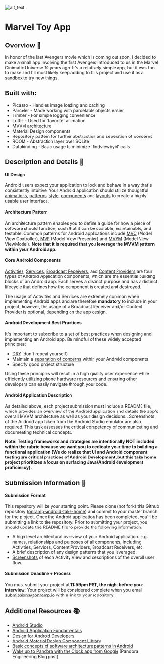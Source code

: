 ![alt_text](https://s2-cdn.greenhouse.io/external_greenhouse_job_boards/logos/400/173/100/resized/Onramp_final_logo_for_twitter___instagram.jpg?1548972880 "image_tooltip")

# Marvel Toy App 

## Overview 🤖

In honor of the last Avengers movie which is coming out soon, I decided to make a small app involving the first Avengers introduced to us in the Marvel Cinimatic Universe 10 years ago. It's a relatively simple app, but it was fun to make and I'll most likely keep adding to this project and use it as a sandbox to try new things.

## Built with:

- Picasso - Handles image loading and caching
- Parceler - Made working with parcelable objects easier
- Timber - For simple logging convenience
- Lottie - Used for 'favorite' animation
- MVVM architecture 
- Material Design components
- Repository pattern for further abstraction and seperation of concerns 
- ROOM - Abstraction layer over SQLite
- Databinding - Basic usage to minimize 'findviewbyid' calls

## Description and Details 🔎


#### UI Design

Android users expect your application to look and behave in a way that's consistently intuitive. Your Android application should utilize thoughtful [animations](https://material.io/design/motion/), [patterns](https://material.io/design/), [style](https://material.io/design/color/), [components](https://material.io/design/components/) and [layouts](https://material.io/design/layout/understanding-layout.html) to create a highly usable user interface.

#### Architecture Pattern

An architecture pattern enables you to define a guide for how a piece of software should function, such that it can be scalable, maintainable, and testable. Common patterns for Android applications include [MVC](https://medium.com/upday-devs/android-architecture-patterns-part-1-model-view-controller-3baecef5f2b6) (Model View Controller), [MVP](https://android.jlelse.eu/architectural-guidelines-to-follow-for-mvp-pattern-in-android-2374848a0157) (Model View Presenter) and [MVVM](https://medium.com/@husayn.hakeem/android-by-example-mvvm-data-binding-introduction-part-1-6a7a5f388bf7) (Model View ViewModel). **Note that it is required that you leverage the MVVM pattern within your Android app.**


#### Core Android Components

[Activities](https://developer.android.com/guide/components/activities), [Services](https://developer.android.com/guide/components/services), [Broadcast Receivers](https://developer.android.com/reference/android/content/BroadcastReceiver.html), and [Content Providers](https://developer.android.com/guide/topics/providers/content-providers.html) are four types of Android Application components, which are the essential building blocks of an Android app. Each serves a distinct purpose and has a distinct lifecycle that defines how the component is created and destroyed. 

The usage of Activities and Services are extremely common when implementing Android apps and are therefore **mandatory** to include in your project, however, the usage of a Broadcast Receiver and/or Content Provider is optional, depending on the app design.

#### Android Development Best Practices

It's important to subscribe to a set of best practices when designing and implementing an Android app. Be mindful of these widely accepted principles:

*   [DRY](https://code.tutsplus.com/tutorials/3-key-software-principles-you-must-understand--net-25161) (don't repeat yourself)
*   Maintain a [separation of concerns](https://developer.android.com/jetpack/docs/guide#separation-of-concerns) within your Android components
*   Specify good [project structure](https://developer.android.com/studio/intro)

Using these principles will result in a high quality user experience while efficiently utilizing phone hardware resources and ensuring other developers can easily navigate through your code.

#### Android Application Description

As detailed above, each project submission must include a README file, which provides an overview of the Android application and details the app's overall MVVM architecture as well as your design decisions.. Screenshots of the Android app taken from the Android Studio emulator are also required. This task assesses the critical competency of communicating and documenting technical concepts.

**Note: Testing frameworks and strategies are intentionally NOT included within the rubric because we want you to dedicate your time to building a functional application (We do realize that UI and Android component testing are critical practices of Android Development, but this take home project prioritizes a focus on surfacing Java/Android development proficiency).**

## Submission Information 🚀

#### Submission Format

This repository will be your starting point. Please clone (not fork) this Github repository ([onramp-android-take-home](https://github.com/onramp-io/onramp-android-take-home)) and commit to your master branch for the project. Once the Android application has been completed, you'll be submitting a link to the repository. Prior to submitting your project, you should update the README file to provide the following information:

*   A high level architectural overview of your Android application. e.g. names, relationships and purposes of all components, including Activities, Services, Content Providers, Broadcast Receivers, etc. 
*   A brief description of any design patterns that you leveraged.
*   [Screenshots](https://developer.android.com/studio/debug/am-screenshot) of each Activity View and descriptions of the overall user flow.

#### Submission Deadline + Process

You must submit your project at **11:59pm PST, the night before your interview**. Your project will be considered complete when you email [submissions@onramp.io](mailto:engineering@onramp.io) with a link to your repository. 

## Additional Resources 📚

*   [Android Studio](https://developer.android.com/studio)
*   [Android Application Fundamentals](https://developer.android.com/guide/components/fundamentals)
*   [Design for Android Developers](https://developer.android.com/design)
*   [Android Material Design Component Library](https://material.io/design/components/bottom-navigation.html)
*   [Basic concepts of software architecture patterns in Android](https://android.jlelse.eu/basic-concepts-of-software-architecture-patterns-in-android-c76e53f46cba)
*   [Wake up to Pandora with the Clock app from Google](https://engineering.pandora.com/wake-up-to-pandora-with-the-clock-app-from-google-7859fe7743aa) (Pandora Engineering Blog post)
